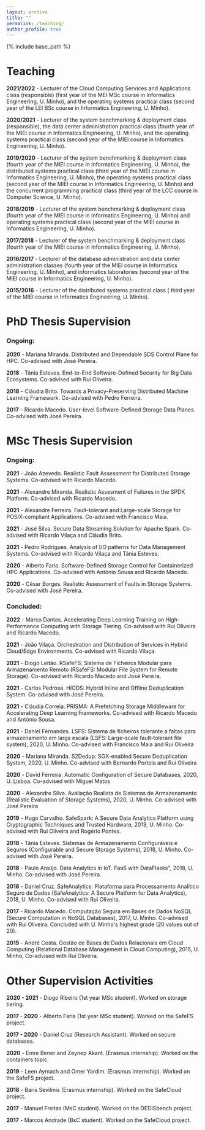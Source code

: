```yaml
---
layout: archive
title: ""
permalink: /teaching/
author_profile: true
---
```


{% include base_path %}

# Teaching

**2021/2022** - Lecturer of the Cloud Computing Services and Applications class (responsible) (first year of the MEI MSc course in Informatics Engineering, U. Minho), and the operating systems practical class (second year of the LEI BSc course in Informatics Engineering, U. Minho).

**2020/2021** - Lecturer of the system benchmarking & deployment class (responsible), the data center administration practical class (fourth year of the MIEI course in Informatics Engineering, U. Minho), and the operating systems practical class (second year of the MIEI course in Informatics Engineering, U. Minho).

**2019/2020** - Lecturer of the system benchmarking & deployment class (fourth year of the MIEI course in Informatics Engineering, U. Minho), the distributed systems practical class (third year of the MIEI course in Informatics Engineering, U. Minho), the operating systems practical class (second year of the MIEI course in Informatics Engineering, U. Minho) and the concurrent programming practical class (third year of the LCC course in Computer Science, U. Minho).

**2018/2019** - Lecturer of the system benchmarking & deployment class (fourth year of the MIEI course in Informatics Engineering, U. Minho) and operating systems practical class (second year of the MIEI course in Informatics Engineering, U. Minho).

**2017/2018** -  Lecturer of the system benchmarking & deployment class (fourth year of the MIEI course in Informatics Engineering, U. Minho).

**2016/2017** - Lecturer of the database administration and data center administration classes (fourth year of the MIEI course in Informatics Engineering, U. Minho), and informatics laboratories (second year of the MIEI course in Informatics Engineering, U. Minho).

**2015/2016** - Lecturer of the distributed systems practical class ( third year of the MIEI course in Informatics Engineering, U. Minho).


# PhD Thesis Supervision

### Ongoing:

**2020** - Mariana Miranda. Distributed and Dependable SDS Control Plane for HPC. Co-advised with José Pereira.

**2018** - Tânia Esteves. End-to-End Software-Defined Security for Big Data Ecosystems. Co-advised with Rui Oliveira.

**2018** - Cláudia Brito. Towards a Privacy-Preserving Distributed Machine Learning Framework. Co-advised with Pedro Ferreira.

**2017** - Ricardo Macedo. User-level Software-Defined Storage Data Planes. Co-advised with José Pereira.

# MSc Thesis Supervision

### Ongoing:

**2021** - João Azevedo. Realistic Fault Assessment for Distributed Storage Systems. Co-advised with Ricardo Macedo.

**2021** - Alexandre Miranda. Realistic Assesment of Failures in the SPDK Platform. Co-advised with Ricardo Macedo.

**2021** - Alexandre Ferreira. Fault-tolerant and Large-scale Storage for POSIX-compliant Applications. Co-advised with Francisco Maia.

**2021** - José Silva. Secure Data Streaming Solution for Apache Spark. Co-advised with Ricardo Vilaça and Cláudia Brito.

**2021** - Pedro Rodrigues. Analysis of I/O patterns for Data Management Systems. Co-advised with Ricardo Vilaça and Tânia Esteves.

**2020** - Alberto Faria. Software-Defined Storage Control for Containerized HPC Applications. Co-advised with António Sousa and Ricardo Macedo.

**2020** - César Borges. Realistic Assessment of Faults in Storage Systems. Co-advised with José Pereira.


### Concluded:


**2022** - Marco Dantas. Accelerating Deep Learning Training
on High-Performance Computing with Storage Tiering. Co-advised with Rui Oliveira and Ricardo Macedo.

**2021** - João Vilaça. Orchestration and Distribution of Services
in Hybrid Cloud/Edge Environments. Co-advised with Ricardo Vilaça.

**2021** - Diogo Leitão. RSafeFS: Sistema de Ficheiros Modular para Armazenamento Remoto (RSafeFS: Modular File System for Remote Storage). Co-advised with Ricardo Macedo and José Pereira.

**2021** - Carlos Pedrosa. HIODS: Hybrid Inline and Offline Deduplication System. Co-advised with José Pereira.

**2021** - Cláudia Correia. PRISMA: A Prefetching Storage Middleware for Accelerating Deep Learning Frameworks. Co-advised with Ricardo Macedo and António Sousa.

**2021** - Daniel Fernandes. LSFS: Sistema de ficheiros tolerante a faltas
para armazenamento em larga escala (LSFS: Large-scale fault-tolerant file system), 2020, U. Minho. Co-advised with Francisco Maia and Rui Oliveira

**2020** - Mariana Miranda. S2Dedup: SGX-enabled Secure Deduplication System, 2020, U. Minho. Co-advised with Bernardo Portela and Rui Oliveira

**2020** - David Ferreira. Automatic Configuration of Secure Databases, 2020, U. Lisboa. Co-advised with Miguel Matos

**2020** - Alexandre Silva. Avaliação Realista de Sistemas de Armazenamento (Realistic Evaluation of Storage Systems), 2020, U. Minho. Co-advised with José Pereira

**2019** - Hugo Carvalho. SafeSpark: A Secure Data Analytics Platform
using Cryptographic Techniques and Trusted Hardware, 2019, U. Minho. Co-advised with Rui Oliveira and Rogério Pontes.

**2018** - Tânia Esteves. Sistemas de Armazenamento Configuráveis e Seguros (Configurable and Secure Storage Systems), 2018, U. Minho. Co-advised with José Pereira.

**2018** - Paulo Araújo. Data Analytics in IoT. FaaS with DataFlasks", 2018, U. Minho. Co-advised with José Pereira.

**2018** - Daniel Cruz. SafeAnalytics: Plataforma para Processamento Analítico Seguro de Dados (SafeAnalytics: A Secure Platform for Data Analytics), 2018, U. Minho. Co-advised with Rui Oliveira.

**2017** - Ricardo Macedo. Computação Segura em Bases de Dados NoSQL (Secure Computation in NoSQL Databases), 2017, U. Minho. Co-advised with Rui Oliveira. Concluded with U. Minho's highest grade (20 values out of 20).

**2015** - André Costa. Gestão de Bases de Dados Relacionais em Cloud Computing (Relational Database Management in Cloud Computing), 2015, U. Minho, Co-advised with Rui Oliveira. 


# Other Supervision Activities

**2020 - 2021** - Diogo Ribeiro (1st year MSc student). Worked on storage tiering.

**2017 - 2020** - Alberto Faria (1st year MSc student). Worked on the SafeFS project.

**2017 - 2020** - Daniel Cruz (Research Assistant). Worked on secure databases. 

**2020** - Emre Bener and Zeynep Akant. (Erasmus internship). Worked on the containers topic.

**2019** - Leen Aymach and Omer Yardim. (Erasmus internship). Worked on the SafeFS project.

**2018** - Baris Sevilmis (Erasmus internship). Worked on the SafeCloud project.

**2017** - Manuel Freitas (MsC student). Worked on the DEDISbench project.

**2017** - Marcos Andrade (BsC student). Worked on the SafeCloud project.


